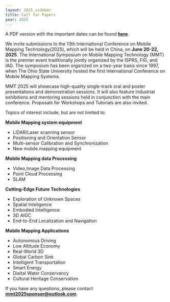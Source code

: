 ```yaml
---
layout: 2025_sidebar
title: Call for Papers
year: 2025
---
```

<!-- A PDF version with the important dates can be found <a href="{{site.url}}/files/2025/mmt/MMT_Call For Papers Poster.pdf" target="_blank">**here**</a>. -->

A PDF version with the important dates can be found <a href="{{site.url}}/files/2025/mmt/MMT2025_Call_For_Papers.pdf" target="_blank">**here**</a>.


We invite submissions to the 13th International Conference on Mobile Mapping Technology(2025), which will be held in China, on **June 20-22, 2025**. The International Symposium on Mobile Mapping Technology (MMT) is the premier event traditionally jointly organized by the ISPRS, FIG, and IAG. The symposium has been organized on a two-year basis since 1997, when The Ohio State University hosted the first International Conference on Mobile Mapping Systems. 

<!-- <div style="border: 2px solid #467CFD; padding: 15px">
<i> There will <b>not</b> be a rebuttal for submitted papers at MMT'25. The decisions will be made directly based on the initial submission and reviews.
</i>
</div> -->
<!-- <br> -->

MMT 2025 will showcase high-quality single-track oral and poster presentations and demonstration sessions. It will also feature industrial exhibitions and mentoring sessions held in conjunction with the main conference. Proposals for Workshops and Tutorials are also invited. 

Topics of interest include, but are not limited to:


**Mobile Mapping system equipment**
- LiDAR/Laser scanning sensor
- Positioning and Orientation Sensor
- Multi-sensor Calibration and Synchronization
- New mobile mapping equipment

**Mobile Mapping data Processing**
- Video,lmage Data Processing
- Point Cloud Processing
- SLAM

**Cutting-Edge Future Technologies**
- Exploration of Unknown Spaces
- Spatial Inteligence
- Embodied Intelligence
- 3D AIGC
- End-to-End Localization and Navigation

**Mobile Mapping Applications**
- Autonomous Driving
- Low Altitude Economy
- Real-World 3D
- Global Carbon Sink
- Intelligent Transportation
- Smart Energy
- Diaital Water Conservancy
- Cultural Heritage Conservation

If you have any questions, please contact <strong><a href="mmt2025sponsor@outlook.com">mmt2025sponsor@outlook.com</a></strong>.